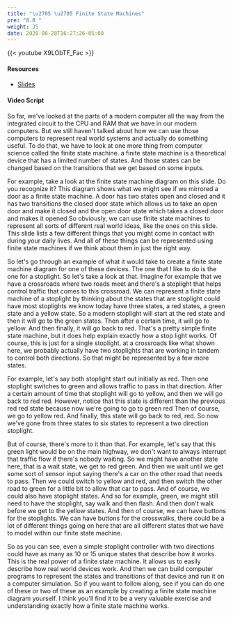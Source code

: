 ```yaml
---
title: "\u2705 \u2705 Finite State Machines"
pre: "8.8 "
weight: 35
date: 2020-08-28T16:27:26-05:00
---
```


{{< youtube X9LObTF_Fac >}}

<!-- CIS 115: XM4oHcFMzvQ -->

#### Resources
* [Slides](../slides/8-Computer_Architecture.pdf)

#### Video Script

So far, we've looked at the parts of a modern computer all the way from the integrated circuit to the CPU and RAM that we have in our modern computers. But we still haven't talked about how we can use those computers to represent real world systems and actually do something useful. To do that, we have to look at one more thing from computer science called the finite state machine. a finite state machine is a theoretical device that has a limited number of states. And those states can be changed based on the transitions that we get based on some inputs. 

For example, take a look at the finite state machine diagram on this slide. Do you recognize it? This diagram shows what we might see if we mirrored a door as a finite state machine. A door has two states open and closed and it has two transitions the closed door state which allows us to take an open door and make it closed and the open door state which takes a closed door and makes it opened So obviously, we can use finite state machines to represent all sorts of different real world ideas, like the ones on this slide. This slide lists a few different things that you might come in contact with during your daily lives. And all of these things can be represented using finite state machines if we think about them in just the right way. 

So let's go through an example of what it would take to create a finite state machine diagram for one of these devices. The one that I like to do is the one for a stoplight. So let's take a look at that. Imagine for example that we have a crossroads where two roads meet and there's a stoplight that helps control traffic that comes to this crossroad. We can represent a finite state machine of a stoplight by thinking about the states that are stoplight could have most stoplights we know today have three states, a red states, a green state and a yellow state. So a modern stoplight will start at the red state and then it will go to the green states. Then after a certain time, it will go to yellow. And then finally, it will go back to red. That's a pretty simple finite state machine, but it does help explain exactly how a stop light works. Of course, this is just for a single stoplight. at a crossroads like what shown here, we probably actually have two stoplights that are working in tandem to control both directions. So that might be represented by a few more states. 

For example, let's say both stoplight start out initially as red. Then one stoplight switches to green and allows traffic to pass in that direction. After a certain amount of time that stoplight will go to yellow, and then we will go back to red red. However, notice that this state is different than the previous red red state because now we're going to go to green red Then of course, we go to yellow red. And finally, this state will go back to red, red. So now we've gone from three states to six states to represent a two direction stoplight. 

But of course, there's more to it than that. For example, let's say that this green light would be on the main highway, we don't want to always interrupt that traffic flow if there's nobody waiting. So we might have another state here, that is a wait state, we get to red green. And then we wait until we get some sort of sensor input saying there's a car on the other road that needs to pass. Then we could switch to yellow and red, and then switch the other road to green for a little bit to allow that car to pass. And of course, we could also have stoplight states. And so for example, green, we might still need to have the stoplight, say walk and then flash. And then don't walk before we get to the yellow states. And then of course, we can have buttons for the stoplights. We can have buttons for the crosswalks, there could be a lot of different things going on here that are all different states that we have to model within our finite state machine. 

So as you can see, even a simple stoplight controller with two directions could have as many as 10 or 15 unique states that describe how it works. This is the real power of a finite state machine. It allows us to easily describe how real world devices work. And then we can build computer programs to represent the states and transitions of that device and run it on a computer simulation. So if you want to follow along, see if you can do one of these or two of these as an example by creating a finite state machine diagram yourself. I think you'll find it to be a very valuable exercise and understanding exactly how a finite state machine works.